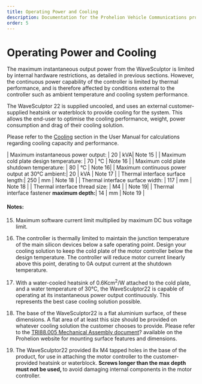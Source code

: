 ```yaml
---
title: Operating Power and Cooling
description: Documentation for the Prohelion Vehicle Communications protocol
order: 5
---
```


# Operating Power and Cooling

The maximum instantaneous output power from the WaveSculptor is limited by internal hardware restrictions, as detailed in previous sections.  However, the continuous power capability of the controller is limited by thermal performance, and is therefore affected by conditions external to the controller such as ambient temperature and cooling system performance.

The WaveSculptor 22 is supplied uncooled, and uses an external customer-supplied heatsink or waterblock to provide cooling for the system.  This allows the end-user to optimise the cooling performance, weight, power consumption and drag of their cooling solution.

Please refer to the [Cooling](../User_Manual/30_Cooling.md) section in the User Manual for calculations regarding cooling capacity and performance.

| Maximum instantaneous power output: | 20 | kVA| Note 15 |
| Maximum cold plate design temperature: | 70 | °C | Note 16 |
| Maximum cold plate shutdown temperature: | 80 | °C | Note 16|
| Maximum continuous power output at 30°C ambient:| 20 | kVA | Note 17 |
| Thermal interface surface length:| 250 | mm | Note 18 |
| Thermal interface surface width: | 117 | mm | Note 18 |
| Thermal interface thread size: | M4 | | Note 19|
| Thermal interface fastener <strong>maximum depth:</strong>| 14 | mm | Note 19 |

#### Notes:

15) Maximum software current limit multiplied by maximum DC bus voltage limit.

16) The controller is thermally limited to maintain the junction temperature of the main silicon devices below a safe operating point.  Design your cooling solution to keep the cold plate of the motor controller below the design temperature.  The controller will reduce motor current linearly above this point, derating to 0A output current at the shutdown temperature.  

17) With a water-cooled heatsink of 0.6Kcm<sup>2</sup>/W attached to the cold plate, and a water temperature of 30°C, the WaveSculptor22 is capable of operating at its instantaneous power output continuously.  This represents the best case cooling solution possible.

18) The base of the WaveSculptor22 is a flat aluminium surface, of these dimensions.  A flat area of at least this size should be provided on whatever cooling solution the customer chooses to provide.  Please refer to the [TRI88.005 Mechanical Assembly document]()? available on the Prohelion website for mounting surface features and dimensions.

19) The WaveSculptor22 provided 8x M4 tapped holes in the base of the product, for use in attaching the motor controller to the customer-provided heatsink or waterblock.  <strong>Screws longer than the max depth must not be used, </strong>to avoid damaging internal components in the motor controller.  


